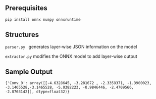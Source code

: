 ## Prerequisites
```pip install onnx numpy onnxruntime```

## Structures
```parser.py ``` generates layer-wise JSON information on the model

```extractor.py``` modifies the ONNX model to add layer-wise output

## Sample Output 
``` {'Conv_0': array([[-4.6328645, -3.281672 , -2.3358371, -1.3900023, -3.1465528,-3.1465528, -5.0382223, -0.9846446, -2.4709566, -2.8763142]], dtype=float32)} ```

